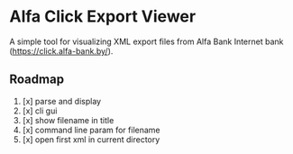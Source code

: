 # Alfa Click Export Viewer

A simple tool for visualizing XML export files from Alfa Bank Internet bank (https://click.alfa-bank.by/).

## Roadmap

1. [x] parse and display
1. [x] cli gui
1. [x] show filename in title
1. [x] command line param for filename
1. [x] open first xml in current directory
